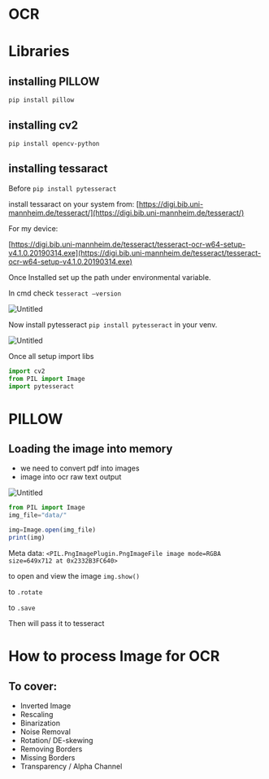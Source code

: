# OCR

# Libraries

## installing PILLOW

`pip install pillow`

## installing cv2

`pip install opencv-python`

## installing tessaract

Before `pip install pytesseract`

install tessaract on your system from: [https://digi.bib.uni-mannheim.de/tesseract/](https://digi.bib.uni-mannheim.de/tesseract/)

For my device:

[https://digi.bib.uni-mannheim.de/tesseract/tesseract-ocr-w64-setup-v4.1.0.20190314.exe](https://digi.bib.uni-mannheim.de/tesseract/tesseract-ocr-w64-setup-v4.1.0.20190314.exe)

Once Installed set up the path under environmental variable.

In cmd check `tesseract —version`

![Untitled](OCR%20527e033b7a4a45398fa9bf118c6be497/Untitled.png)

Now install pytesseract `pip install pytesseract` in your venv.

![Untitled](OCR%20527e033b7a4a45398fa9bf118c6be497/Untitled%201.png)

Once all setup import libs

```jsx
import cv2
from PIL import Image
import pytesseract
```

# PILLOW

## Loading the image into memory

- we need to convert pdf into images
- image into ocr raw text output

![Untitled](OCR%20527e033b7a4a45398fa9bf118c6be497/Untitled%202.png)

```jsx
from PIL import Image
img_file="data/"

img=Image.open(img_file)
print(img)
```

Meta data: `<PIL.PngImagePlugin.PngImageFile image mode=RGBA size=649x712 at 0x2332B3FC640>`

to open and view the image `img.show()`

to `.rotate` 

to `.save`

Then will pass it to tesseract

# How to process Image for OCR

## To cover:

- Inverted Image
- Rescaling
- Binarization
- Noise Removal
- Rotation/ DE-skewing
- Removing Borders
- Missing Borders
- Transparency / Alpha Channel